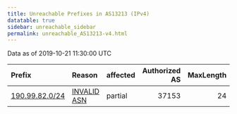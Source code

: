 ```yaml
---
title: Unreachable Prefixes in AS13213 (IPv4)
datatable: true
sidebar: unreachable_sidebar
permalink: unreachable_AS13213-v4.html
---
```


Data as of 2019-10-21 11:30:00 UTC


<div class="datatable-begin"></div>

| Prefix                                                 | Reason                                                                                                | affected   |   Authorized AS |   MaxLength | Anchor                                         |   unreachable /24s |
|:-------------------------------------------------------|:------------------------------------------------------------------------------------------------------|:-----------|----------------:|------------:|:-----------------------------------------------|-------------------:|
| [190.99.82.0/24](https://stat.ripe.net/190.99.82.0/24) | [INVALID ASN](https://rpki-validator.ripe.net/announcement-preview?asn=AS13213&prefix=190.99.82.0/24) | partial    |           37153 |          24 | [LACNIC](unreachable_LACNIC_RPKI_Root-v4.html) |                  1 |

<div class="datatable-end"></div>